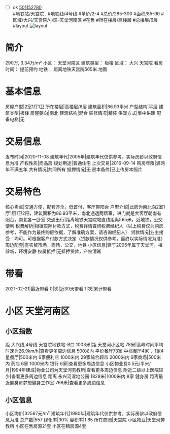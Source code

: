 - [ ] ok [501152780](https://bj.5i5j.com/ershoufang/501152780.html)  
 #地铁站/天宫院 ,  #地铁线/4号线
#单价/2-4 #总价/285-300 #面积/85-90   #区域/大兴/天宫院/小区-天堂河南区 #在售 #所在楼层/高楼层 #总楼层/6层 #layout 
![layout](http://image2a.5i5j.com/bdir/layout/e810c6c3e8204487b4a6481e133f2ff0.jpg_P5.jpg) 
# 简介 
 290万,  3.34万/m² 
小区： 天堂河南区
建筑类型： 板楼
区域： 大兴 天宫院
看房时间： 提前预约
地铁： 距离地铁天宫院565米 地图
# 基本信息 
 房屋户型|2室1厅1卫
所在楼层|高楼层/6层
建筑面积|86.93平米
户型结构|平层
建筑类型|板楼
房屋朝向|南北
建筑结构|混合
装修情况|精装
供暖方式|集中供暖
配备电梯|无
# 交易信息 
 发布时间|2020-11-08
建筑年代|2005年|建筑年代仅供参考，实际房龄以政府信息为准
产权性质|商品房
规划用途|普通住宅
上次交易|2016-09-14
购房年限|满两年不满五年
共有情况|共同所有
抵押情况|无
房本备件|已上传房本照片
# 交易特色 
 核心卖点|交通方便，配套齐全，低首付，客厅带阳台
户型介绍|此房为南北向2室1厅1厨1卫2阳，建筑面积为86.93平米，南北通透两居室，进门就是大客厅朝南有阳台，南北各一卧室
交通出行|距离地铁天宫院站直线距离565米，近地铁，公交便利
税费解析|根据实际付款方式，税费详情咨询税费经纪人（以上税费仅为购房参考，不能作为最终购房依据，了解准确方案，请咨询经纪人）
贷款情况|业主接受：均可。可根据客户付款方式决定（贷款情况仅供参考，最终以实际情况为准）
周边配套|有农贸市场，商场，公交，地铁
小区信息|建于2005年属于天堂河，楼龄新，环境安静
权属抵押|无抵押贷款，产权清晰
# 带看 
 2021-02-21|最近带看	 0|次|近30天带看	 1|次|累计带看
# 小区 天堂河南区
## 小区指数 
 距 大兴线,4号线 天宫院地铁站-B口 1003米|距 天堂河小区站 78米|高峰时间平均时速为26.9km/h|查看更多周边信息
500米内 平价餐厅73家
中档餐厅4家 ，1家4星餐厅|500米内 6家便利店
1000米内 29家综合超市
2000米内 9家商场|500米内 药店 6家
1000米内 银行 6家|查看更多周边信息
小区物业费0.5元/平米/月|1994年建成|物业公司为天堂河劳教所|查看更多周边信息
附近二级以上医院较少|查看更多周边信息
距离 永兴河湿地公园 1828米|1000米内 8家 健身房
距离最近健身房梦想健身工作室 766米|查看更多周边信息
## 小区信息 
 小区均价|32567元/m²
建筑年代|1980年|建筑年代仅供参考，实际房龄以政府信息为准
总户数|557
绿化率|30%
容积率|1.65
所在商圈|天宫院
小区物业|天堂河劳教所
小区在售房源21套
小区在租房源4套
